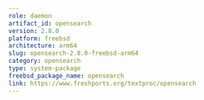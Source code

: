```yaml
---
role: daemon
artifact_id: opensearch
version: 2.8.0
platform: freebsd
architecture: arm64
slug: opensearch-2.8.0-freebsd-arm64
category: opensearch
type: system-package
freebsd_package_name: opensearch
link: https://www.freshports.org/textproc/opensearch
---
```

